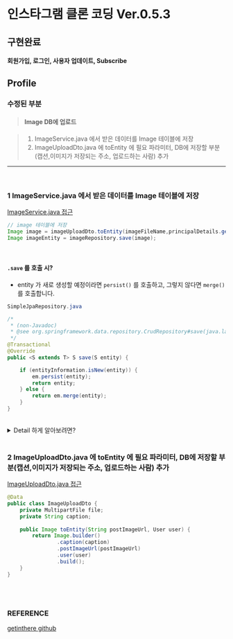 # 인스타그램 클론 코딩 Ver.0.5.3

## 구현완료

>
#### 회원가입, 로그인, 사용자 업데이트, Subscribe


## Profile

### 수정된 부분

> #### Image DB에 업로드

>1. ImageService.java 에서 받은 데이터를 Image 테이블에 저장
>2. ImageUploadDto.java 에 toEntity 에 필요 파라미터, DB에 저장할 부분(캡션,이미지가 저장되는 주소, 업로드하는 사람) 추가

---

<br/>

### 1 ImageService.java 에서 받은 데이터를 Image 테이블에 저장

[ImageService.java 접근](./src/main/java/com/cos/photogramstart/service/ImageService.java)

```java
// image 테이블에 저장
Image image = imageUploadDto.toEntity(imageFileName,principalDetails.getUser());
Image imageEntity = imageRepository.save(image);
```

<br/>

#### `.save` 를 호출 시?


* entity 가 새로 생성할 예정이라면 `persist()` 를 호출하고, 그렇지 않다면 `merge()` 를 호출합니다.

```java
SimpleJpaRepository.java

/*
 * (non-Javadoc)
 * @see org.springframework.data.repository.CrudRepository#save(java.lang.Object)
 */
@Transactional
@Override
public <S extends T> S save(S entity) {

	if (entityInformation.isNew(entity)) {
		em.persist(entity);
		return entity;
	} else {
		return em.merge(entity);
	}
}
```

<br/>

<details>
  <summary> Detail 하게 알아보려면? </summary>
	<a href="https://velog.io/@rainmaker007/spring-data-jpa-save-%EB%8F%99%EC%9E%91-%EC%9B%90%EB%A6%AC">spring-data-jpa save 동작 원리-Simple is best. 백엔드개발자</a>
</details>

<br/>

### 2 ImageUploadDto.java 에 toEntity 에 필요 파라미터, DB에 저장할 부분(캡션,이미지가 저장되는 주소, 업로드하는 사람) 추가

[ImageUploadDto.java 접근](./src/main/java/com/cos/photogramstart/web/dto/image/ImageUploadDto.java)


```java
@Data
public class ImageUploadDto {
	private MultipartFile file;
	private String caption;
	
	public Image toEntity(String postImageUrl, User user) {
		return Image.builder()
				.caption(caption)
				.postImageUrl(postImageUrl)
				.user(user)
				.build();
	}
}
```

<br/><br/>

### REFERENCE

>
[getinthere github](https://github.com/codingspecialist/EaszUp-Springboot-Photogram-Start)
